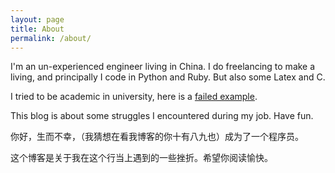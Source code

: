 ```yaml
---
layout: page
title: About
permalink: /about/
---
```


I'm an un-experienced engineer living in China. I do freelancing to make a living, and principally I code in Python and Ruby. But also some Latex and C.

I tried to be academic in university, here is a [failed example](https://github.com/KHN190/torch-rnn).

This blog is about some struggles I encountered during my job. Have fun.

你好，生而不幸，（我猜想在看我博客的你十有八九也）成为了一个程序员。

这个博客是关于我在这个行当上遇到的一些挫折。希望你阅读愉快。
